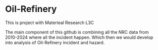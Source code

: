 # Oil-Refinery
This is project with Materieal Research L3C

The main component of this github is combining all the NRC data from 2010-2024 where all the incident happen. Which then we would develop into analysis of Oil-Refinery incident and hazard.
